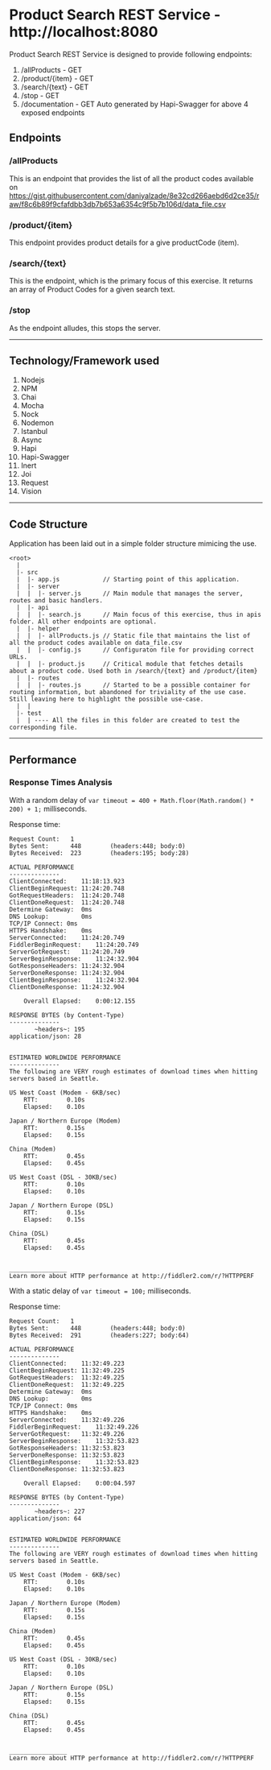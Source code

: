 # Product Search REST Service - http://localhost:8080

Product Search REST Service is designed to provide following endpoints:
1. /allProducts - GET
2. /product/{item} - GET
3. /search/{text} - GET
4. /stop - GET
5. /documentation - GET Auto generated by Hapi-Swagger for above 4 exposed endpoints

## Endpoints

### /allProducts

This is an endpoint that provides the list of all the product codes available on https://gist.githubusercontent.com/daniyalzade/8e32cd266aebd6d2ce35/raw/f8c6b89f9cfafdbb3db7b653a6354c9f5b7b106d/data_file.csv

### /product/{item}

This endpoint provides product details for a give productCode (item).

### /search/{text}

This is the endpoint, which is the primary focus of this exercise. It returns an array of Product Codes for a given search text.

### /stop

As the endpoint alludes, this stops the server.

----

## Technology/Framework used

1. Nodejs
2. NPM
3. Chai
4. Mocha
5. Nock
6. Nodemon
7. Istanbul
8. Async
9. Hapi
10. Hapi-Swagger
11. Inert
12. Joi
13. Request
14. Vision

----

## Code Structure

Application has been laid out in a simple folder structure mimicing the use.

~~~~
<root>
  |
  |- src
  |  |- app.js            // Starting point of this application.
  |  |- server
  |  |  |- server.js      // Main module that manages the server, routes and basic handlers.
  |  |- api
  |  |  |- search.js      // Main focus of this exercise, thus in apis folder. All other endpoints are optional.
  |  |- helper
  |  |  |- allProducts.js // Static file that maintains the list of all the product codes available on data_file.csv
  |  |  |- config.js      // Configuraton file for providing correct URLs.
  |  |  |- product.js     // Critical module that fetches details about a product code. Used both in /search/{text} and /product/{item}
  |  |- routes
  |  |  |- routes.js      // Started to be a possible container for routing information, but abandoned for triviality of the use case. Still leaving here to highlight the possible use-case.
  |  |
  |- test
  |  | ---- All the files in this folder are created to test the corresponding file.
~~~~

----

## Performance

### Response Times Analysis

With a random delay of `var timeout = 400 + Math.floor(Math.random() * 200) + 1;` milliseconds.

Response time:

~~~~
Request Count:   1
Bytes Sent:      448		(headers:448; body:0)
Bytes Received:  223		(headers:195; body:28)

ACTUAL PERFORMANCE
--------------
ClientConnected:	11:18:13.923
ClientBeginRequest:	11:24:20.748
GotRequestHeaders:	11:24:20.748
ClientDoneRequest:	11:24:20.748
Determine Gateway:	0ms
DNS Lookup: 		0ms
TCP/IP Connect:	0ms
HTTPS Handshake:	0ms
ServerConnected:	11:24:20.749
FiddlerBeginRequest:	11:24:20.749
ServerGotRequest:	11:24:20.749
ServerBeginResponse:	11:24:32.904
GotResponseHeaders:	11:24:32.904
ServerDoneResponse:	11:24:32.904
ClientBeginResponse:	11:24:32.904
ClientDoneResponse:	11:24:32.904

	Overall Elapsed:	0:00:12.155

RESPONSE BYTES (by Content-Type)
--------------
       ~headers~: 195
application/json: 28


ESTIMATED WORLDWIDE PERFORMANCE
--------------
The following are VERY rough estimates of download times when hitting servers based in Seattle.

US West Coast (Modem - 6KB/sec)
	RTT:		0.10s
	Elapsed:	0.10s

Japan / Northern Europe (Modem)
	RTT:		0.15s
	Elapsed:	0.15s

China (Modem)
	RTT:		0.45s
	Elapsed:	0.45s

US West Coast (DSL - 30KB/sec)
	RTT:		0.10s
	Elapsed:	0.10s

Japan / Northern Europe (DSL)
	RTT:		0.15s
	Elapsed:	0.15s

China (DSL)
	RTT:		0.45s
	Elapsed:	0.45s


________________
Learn more about HTTP performance at http://fiddler2.com/r/?HTTPPERF
~~~~

With a static delay of `var timeout = 100;` milliseconds.

Response time:

~~~~
Request Count:   1
Bytes Sent:      448		(headers:448; body:0)
Bytes Received:  291		(headers:227; body:64)

ACTUAL PERFORMANCE
--------------
ClientConnected:	11:32:49.223
ClientBeginRequest:	11:32:49.225
GotRequestHeaders:	11:32:49.225
ClientDoneRequest:	11:32:49.225
Determine Gateway:	0ms
DNS Lookup: 		0ms
TCP/IP Connect:	0ms
HTTPS Handshake:	0ms
ServerConnected:	11:32:49.226
FiddlerBeginRequest:	11:32:49.226
ServerGotRequest:	11:32:49.226
ServerBeginResponse:	11:32:53.823
GotResponseHeaders:	11:32:53.823
ServerDoneResponse:	11:32:53.823
ClientBeginResponse:	11:32:53.823
ClientDoneResponse:	11:32:53.823

	Overall Elapsed:	0:00:04.597

RESPONSE BYTES (by Content-Type)
--------------
       ~headers~: 227
application/json: 64


ESTIMATED WORLDWIDE PERFORMANCE
--------------
The following are VERY rough estimates of download times when hitting servers based in Seattle.

US West Coast (Modem - 6KB/sec)
	RTT:		0.10s
	Elapsed:	0.10s

Japan / Northern Europe (Modem)
	RTT:		0.15s
	Elapsed:	0.15s

China (Modem)
	RTT:		0.45s
	Elapsed:	0.45s

US West Coast (DSL - 30KB/sec)
	RTT:		0.10s
	Elapsed:	0.10s

Japan / Northern Europe (DSL)
	RTT:		0.15s
	Elapsed:	0.15s

China (DSL)
	RTT:		0.45s
	Elapsed:	0.45s


________________
Learn more about HTTP performance at http://fiddler2.com/r/?HTTPPERF

~~~~